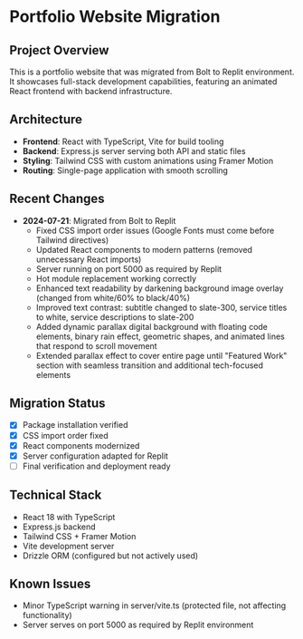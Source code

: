# Portfolio Website Migration

## Project Overview
This is a portfolio website that was migrated from Bolt to Replit environment. It showcases full-stack development capabilities, featuring an animated React frontend with backend infrastructure.

## Architecture
- **Frontend**: React with TypeScript, Vite for build tooling
- **Backend**: Express.js server serving both API and static files
- **Styling**: Tailwind CSS with custom animations using Framer Motion
- **Routing**: Single-page application with smooth scrolling

## Recent Changes
- **2024-07-21**: Migrated from Bolt to Replit
  - Fixed CSS import order issues (Google Fonts must come before Tailwind directives)
  - Updated React components to modern patterns (removed unnecessary React imports)
  - Server running on port 5000 as required by Replit
  - Hot module replacement working correctly
  - Enhanced text readability by darkening background image overlay (changed from white/60% to black/40%)
  - Improved text contrast: subtitle changed to slate-300, service titles to white, service descriptions to slate-200
  - Added dynamic parallax digital background with floating code elements, binary rain effect, geometric shapes, and animated lines that respond to scroll movement
  - Extended parallax effect to cover entire page until "Featured Work" section with seamless transition and additional tech-focused elements

## Migration Status
- [x] Package installation verified
- [x] CSS import order fixed
- [x] React components modernized
- [x] Server configuration adapted for Replit
- [ ] Final verification and deployment ready

## Technical Stack
- React 18 with TypeScript
- Express.js backend
- Tailwind CSS + Framer Motion
- Vite development server
- Drizzle ORM (configured but not actively used)

## Known Issues
- Minor TypeScript warning in server/vite.ts (protected file, not affecting functionality)
- Server serves on port 5000 as required by Replit environment